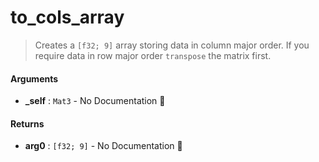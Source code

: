 # to\_cols\_array

>  Creates a `[f32; 9]` array storing data in column major order.
>  If you require data in row major order `transpose` the matrix first.

#### Arguments

- **\_self** : `Mat3` \- No Documentation 🚧

#### Returns

- **arg0** : `[f32; 9]` \- No Documentation 🚧